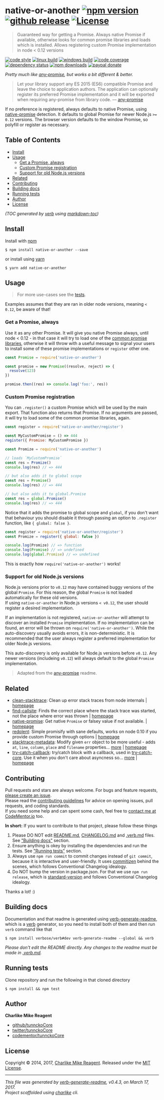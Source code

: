 # native-or-another [![npm version][npmv-img]][npmv-url] [![github release][github-release-img]][github-release-url] [![License][license-img]][license-url]

> Guaranteed way for getting a Promise. Always native Promise if available, otherwise looks for common promise libraries and loads which is installed. Allows registering custom Promise implementation in node < 0.12 versions

[![code style][standard-img]][standard-url] 
[![linux build][travis-img]][travis-url] 
[![windows build][appveyor-img]][appveyor-url] 
[![code coverage][coverage-img]][coverage-url] 
[![dependency status][david-img]][david-url] 
[![npm downloads][downloads-img]][downloads-url] 
[![paypal donate][paypalme-img]][paypalme-url] 

_Pretty much like [any-promise][], but works a bit different & better._

> Let your library support any ES 2015 (ES6) compatible Promise and leave the 
choice to application authors. The application can optionally register its preferred 
Promise implementation and it will be exported when requiring any-promise from library code.
–– [any-promise][]

If no preference is registered, always defaults to native Promise,
using [native-promise][] detection. It defaults to global Promise for 
newer Node.js `>= 0.12` versions. The browser version defaults 
to the window Promise, so polyfill or register as necessary.

## Table of Contents
- [Install](#install)
- [Usage](#usage)
  * [Get a Promise, always](#get-a-promise-always)
  * [Custom Promise registration](#custom-promise-registration)
  * [Support for old Node.js versions](#support-for-old-nodejs-versions)
- [Related](#related)
- [Contributing](#contributing)
- [Building docs](#building-docs)
- [Running tests](#running-tests)
- [Author](#author)
- [License](#license)

_(TOC generated by [verb](https://github.com/verbose/verb) using [markdown-toc](https://github.com/jonschlinkert/markdown-toc))_

## Install
Install with [npm](https://www.npmjs.com/)

```
$ npm install native-or-another --save
```

or install using [yarn](https://yarnpkg.com)

```
$ yarn add native-or-another
```

## Usage
> For more use-cases see the [tests](test.js). 

Examples assumes that they are ran in older node versions, meaning `< 0.12`, be aware of that!

### Get a Promise, always

Use it as any other Promise. It will give you native Promise always, 
until node < 0.12 - in that case it will try to load one of the [common promise libraries](./register.js#L15-L26), 
otherwise it will throw with a useful message to signal your users to install 
some of these promise implementations or `register` other one. 

```js
const Promise = require('native-or-another')

const promise = new Promise((resolve, reject) => {
  resolve(123)
})

promise.then((res) => console.log('foo:', res))
```

### Custom Promise registration

You can `.register()` a custom Promise which will be used by the main export.
That function also returns that Promise. If no arguments are passed, it will try to load some
of the common promise libraries, again.

```js
const register = require('native-or-another/register')

const MyCustomPromise = () => 444
register({ Promise: MyCustomPromise })

const Promize = require('native-or-another')

// loads `MyCustomPromise`
const res = Promize()
console.log(res) // => 444

// but also adds it to global scope
const res = Promise()
console.log(res) // => 444

// but also adds it to global.Promise
const res = global.Promise()
console.log(res) // => 444
```

Notice that it adds the promise to global scope and `global`, if you don't want that behaviour
you should disable it through passing an option to `.register` function, like `{ global: false }`.

```js
const register = require('native-or-another/register')
const Promize = register({ global: false })

console.log(Promize) // => function
console.log(Promise) // => undefined
console.log(global.Promise) // => undefined
```

This is exactly how `require('native-or-another')` works!

### Support for old Node.js versions

Node.js versions prior to `v0.12` may have contained buggy versions of the global `Promise`. 
For this reason, the global `Promise` is not loaded automatically for these old versions.  
If using `native-or-another` in Node.js versions `< v0.12`, the user should register a 
desired implementation.

If an implementation is not registered, `native-or-another` will attempt to discover 
an installed `Promise` implementation.  If no implementation can be found, an error 
will be thrown on `require('native-or-another')`.  While the auto-discovery usually avoids errors, 
it is non-deterministic. It is recommended that the user always register a preferred 
implementation for older Node.js versions.

This auto-discovery is only available for Node.js versions before `v0.12`. 
Any newer versions (includeing `v0.12`) will always default to the global `Promise` implementation.

> Adapted from the [any-promise][] readme.

## Related
- [clean-stacktrace](https://www.npmjs.com/package/clean-stacktrace): Clean up error stack traces from node internals | [homepage](https://github.com/tunnckocore/clean-stacktrace#readme "Clean up error stack traces from node internals")
- [find-callsite](https://www.npmjs.com/package/find-callsite): Finds the correct place where the stack trace was started, not the place where error was thrown | [homepage](https://github.com/tunnckocore/find-callsite#readme "Finds the correct place where the stack trace was started, not the place where error was thrown")
- [native-promise](https://www.npmjs.com/package/native-promise): Get native `Promise` or falsey value if not available. | [homepage](https://github.com/tunnckocore/native-promise#readme "Get native `Promise` or falsey value if not available.")
- [redolent](https://www.npmjs.com/package/redolent): Simple promisify with sane defaults, works on node 0.10 if you provide custom Promise through options | [homepage](https://github.com/hybridables/redolent#readme "Simple promisify with sane defaults, works on node 0.10 if you provide custom Promise through options")
- [stacktrace-metadata](https://www.npmjs.com/package/stacktrace-metadata): Modify given `err` object to be more useful - adds `at`, `line`, `column`, `place` and `filename` properties… [more](https://github.com/tunnckocore/stacktrace-metadata#readme) | [homepage](https://github.com/tunnckocore/stacktrace-metadata#readme "Modify given `err` object to be more useful - adds `at`, `line`, `column`, `place` and `filename` properties and also cleans stack traces.")
- [try-catch-callback](https://www.npmjs.com/package/try-catch-callback): try/catch block with a callback, used in [try-catch-core][]. Use it when you don't care about asyncness so… [more](https://github.com/hybridables/try-catch-callback#readme) | [homepage](https://github.com/hybridables/try-catch-callback#readme "try/catch block with a callback, used in [try-catch-core][]. Use it when you don't care about asyncness so much and don't want guarantees. If you care use [try-catch-core][].")

## Contributing
Pull requests and stars are always welcome. For bugs and feature requests, [please create an issue](https://github.com/tunnckoCore/native-or-another/issues/new).  
Please read the [contributing guidelines](CONTRIBUTING.md) for advice on opening issues, pull requests, and coding standards.  
If you need some help and can spent some cash, feel free to [contact me at CodeMentor.io](https://www.codementor.io/tunnckocore?utm_source=github&utm_medium=button&utm_term=tunnckocore&utm_campaign=github) too.

**In short:** If you want to contribute to that project, please follow these things

1. Please DO NOT edit [README.md](README.md), [CHANGELOG.md](CHANGELOG.md) and [.verb.md](.verb.md) files. See ["Building docs"](#building-docs) section.
2. Ensure anything is okey by installing the dependencies and run the tests. See ["Running tests"](#running-tests) section.
3. Always use `npm run commit` to commit changes instead of `git commit`, because it is interactive and user-friendly. It uses [commitizen][] behind the scenes, which follows Conventional Changelog idealogy.
4. Do NOT bump the version in package.json. For that we use `npm run release`, which is [standard-version][] and follows Conventional Changelog idealogy.

Thanks a lot! :)

## Building docs
Documentation and that readme is generated using [verb-generate-readme][], which is a [verb][] generator, so you need to install both of them and then run `verb` command like that

```
$ npm install verbose/verb#dev verb-generate-readme --global && verb
```

_Please don't edit the README directly. Any changes to the readme must be made in [.verb.md](.verb.md)._

## Running tests
Clone repository and run the following in that cloned directory

```
$ npm install && npm test
```

## Author
**Charlike Mike Reagent**

+ [github/tunnckoCore](https://github.com/tunnckoCore)
+ [twitter/tunnckoCore](https://twitter.com/tunnckoCore)
+ [codementor/tunnckoCore](https://codementor.io/tunnckoCore)

## License
Copyright © 2014, 2017, [Charlike Mike Reagent](https://i.am.charlike.online). Released under the [MIT License](LICENSE).

***

_This file was generated by [verb-generate-readme](https://github.com/verbose/verb-generate-readme), v0.4.3, on March 17, 2017._  
_Project scaffolded using [charlike][] cli._

[always-done]: https://github.com/hybridables/always-done
[any-promise]: http://github.com/kevinbeaty/any-promise
[async-done]: https://github.com/gulpjs/async-done
[base]: https://github.com/node-base/base
[charlike]: https://github.com/tunnckocore/charlike
[commitizen]: https://github.com/commitizen/cz-cli
[dezalgo]: https://github.com/npm/dezalgo
[native-promise]: https://github.com/tunnckocore/native-promise
[once]: https://github.com/isaacs/once
[standard-version]: https://github.com/conventional-changelog/standard-version
[try-catch-core]: https://github.com/hybridables/try-catch-core
[verb-generate-readme]: https://github.com/verbose/verb-generate-readme
[verb]: https://github.com/verbose/verb

[downloads-url]: https://www.npmjs.com/package/native-or-another
[downloads-img]: https://img.shields.io/npm/dt/native-or-another.svg

[travis-url]: https://travis-ci.org/olstenlarck/native-or-another
[travis-img]: https://img.shields.io/travis/olstenlarck/native-or-another/master.svg?label=linux

[appveyor-url]: https://ci.appveyor.com/project/tunnckoCore/native-or-another
[appveyor-img]: https://img.shields.io/appveyor/ci/tunnckoCore/native-or-another/master.svg?label=windows

[coverage-url]: https://codecov.io/gh/olstenlarck/native-or-another
[coverage-img]: https://img.shields.io/codecov/c/github/olstenlarck/native-or-another/master.svg

[david-url]: https://david-dm.org/tunnckoCore/native-or-another
[david-img]: https://img.shields.io/david/tunnckoCore/native-or-another.svg

[standard-url]: https://github.com/feross/standard
[standard-img]: https://img.shields.io/badge/code%20style-standard-brightgreen.svg

[paypalme-url]: https://www.paypal.me/tunnckoCore
[paypalme-img]: https://img.shields.io/badge/paypal-donate-brightgreen.svg


<!-- -->

[npmv-url]: https://www.npmjs.com/package/native-or-another
[npmv-img]: https://img.shields.io/npm/v/native-or-another.svg?label=npm%20version

[github-release-url]: https://github.com/olstenlarck/native-or-another/releases/latest
[github-release-img]: https://img.shields.io/github/tag/olstenlarck/native-or-another.svg?label=github%20tag

[license-url]: https://github.com/olstenlarck/native-or-another/blob/master/LICENSE
[license-img]: https://img.shields.io/badge/license-MIT-blue.svg


